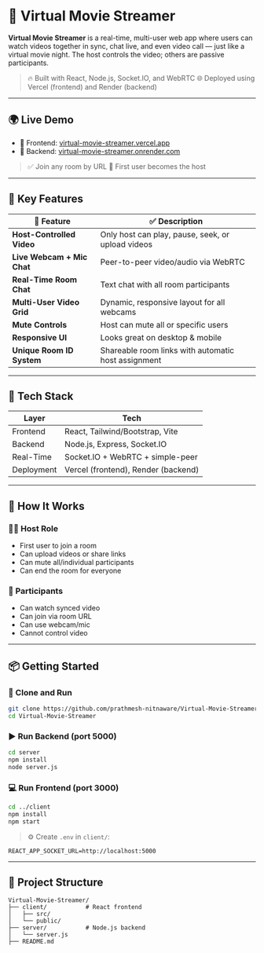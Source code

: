 # 🎥 Virtual Movie Streamer

**Virtual Movie Streamer** is a real-time, multi-user web app where users can watch videos together in sync, chat live, and even video call — just like a virtual movie night. The host controls the video; others are passive participants.

> 🔥 Built with React, Node.js, Socket.IO, and WebRTC
> 🌐 Deployed using Vercel (frontend) and Render (backend)

---

## 🌍 Live Demo

* 🔗 Frontend: [virtual-movie-streamer.vercel.app](https://virtual-movie-streamer.vercel.app)
* 🔗 Backend: [virtual-movie-streamer.onrender.com](https://virtual-movie-streamer.onrender.com)

> ✅ Join any room by URL
> 👑 First user becomes the host

---

## 🎯 Key Features

| 🎥 Feature                 | ✅ Description                                       |
| -------------------------- | --------------------------------------------------- |
| **Host-Controlled Video**  | Only host can play, pause, seek, or upload videos   |
| **Live Webcam + Mic Chat** | Peer-to-peer video/audio via WebRTC                 |
| **Real-Time Room Chat**    | Text chat with all room participants                |
| **Multi-User Video Grid**  | Dynamic, responsive layout for all webcams          |
| **Mute Controls**          | Host can mute all or specific users                 |
| **Responsive UI**          | Looks great on desktop & mobile                     |
| **Unique Room ID System**  | Shareable room links with automatic host assignment |

---

## 💠 Tech Stack

| Layer      | Tech                                |
| ---------- | ----------------------------------- |
| Frontend   | React, Tailwind/Bootstrap, Vite     |
| Backend    | Node.js, Express, Socket.IO         |
| Real-Time  | Socket.IO + WebRTC + simple-peer    |
| Deployment | Vercel (frontend), Render (backend) |

---

## 🧲 How It Works

### 🧑‍💼 Host Role

* First user to join a room
* Can upload videos or share links
* Can mute all/individual participants
* Can end the room for everyone

### 👥 Participants

* Can watch synced video
* Can join via room URL
* Can use webcam/mic
* Cannot control video

---

## 📦 Getting Started

### 🧳 Clone and Run

```bash
git clone https://github.com/prathmesh-nitnaware/Virtual-Movie-Streamer.git
cd Virtual-Movie-Streamer
```

### ▶️ Run Backend (port 5000)

```bash
cd server
npm install
node server.js
```

### 💻 Run Frontend (port 3000)

```bash
cd ../client
npm install
npm start
```

> ⚙️ Create `.env` in `client/`:

```env
REACT_APP_SOCKET_URL=http://localhost:5000
```

---

## 📁 Project Structure

```
Virtual-Movie-Streamer/
├── client/           # React frontend
│   ├── src/
│   └── public/
├── server/           # Node.js backend
│   └── server.js
├── README.md
```
